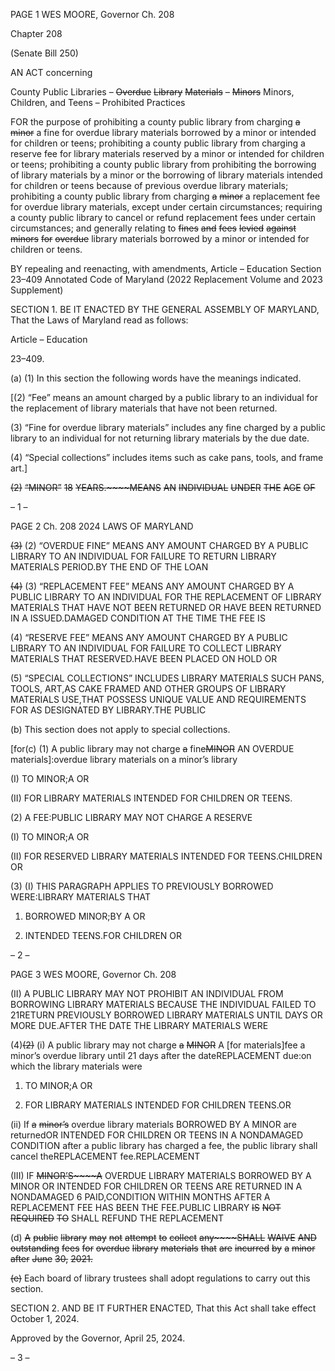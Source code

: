 PAGE 1
WES MOORE, Governor Ch. 208

Chapter 208

(Senate Bill 250)

AN ACT concerning

County Public Libraries – ~~Overdue~~ ~~Library~~ ~~Materials~~ ~~–~~ ~~Minors~~ Minors,
Children, and Teens – Prohibited Practices

FOR the purpose of prohibiting a county public library from charging ~~a~~ ~~minor~~ a fine for
overdue library materials borrowed by a minor or intended for children or teens;
prohibiting a county public library from charging a reserve fee for library materials
reserved by a minor or intended for children or teens; prohibiting a county public
library from prohibiting the borrowing of library materials by a minor or the
borrowing of library materials intended for children or teens because of previous
overdue library materials; prohibiting a county public library from charging ~~a~~ ~~minor~~
a replacement fee for overdue library materials, except under certain circumstances;
requiring a county public library to cancel or refund replacement fees under certain
circumstances; and generally relating to ~~fines~~ ~~and~~ ~~fees~~ ~~levied~~ ~~against~~ ~~minors~~ ~~for~~
~~overdue~~ library materials borrowed by a minor or intended for children or teens.

BY repealing and reenacting, with amendments,
Article – Education
Section 23–409
Annotated Code of Maryland
(2022 Replacement Volume and 2023 Supplement)

SECTION 1. BE IT ENACTED BY THE GENERAL ASSEMBLY OF MARYLAND,
That the Laws of Maryland read as follows:

Article – Education

23–409.

(a) (1) In this section the following words have the meanings indicated.

[(2) “Fee” means an amount charged by a public library to an individual for
the replacement of library materials that have not been returned.

(3) “Fine for overdue library materials” includes any fine charged by a
public library to an individual for not returning library materials by the due date.

(4) “Special collections” includes items such as cake pans, tools, and frame
art.]

~~(2)~~ ~~“MINOR”~~ ~~18~~ ~~YEARS.~~~~MEANS~~ ~~AN~~ ~~INDIVIDUAL~~ ~~UNDER~~ ~~THE~~ ~~AGE~~ ~~OF~~

– 1 –

PAGE 2
Ch. 208 2024 LAWS OF MARYLAND

~~(3)~~ (2) “OVERDUE FINE” MEANS ANY AMOUNT CHARGED BY A
PUBLIC LIBRARY TO AN INDIVIDUAL FOR FAILURE TO RETURN LIBRARY MATERIALS
PERIOD.BY THE END OF THE LOAN

~~(4)~~ (3) “REPLACEMENT FEE” MEANS ANY AMOUNT CHARGED BY A
PUBLIC LIBRARY TO AN INDIVIDUAL FOR THE REPLACEMENT OF LIBRARY
MATERIALS THAT HAVE NOT BEEN RETURNED OR HAVE BEEN RETURNED IN A
ISSUED.DAMAGED CONDITION AT THE TIME THE FEE IS

(4) “RESERVE FEE” MEANS ANY AMOUNT CHARGED BY A PUBLIC
LIBRARY TO AN INDIVIDUAL FOR FAILURE TO COLLECT LIBRARY MATERIALS THAT
RESERVED.HAVE BEEN PLACED ON HOLD OR

(5) “SPECIAL COLLECTIONS” INCLUDES LIBRARY MATERIALS SUCH
PANS, TOOLS, ART,AS CAKE FRAMED AND OTHER GROUPS OF LIBRARY MATERIALS
USE,THAT POSSESS UNIQUE VALUE AND REQUIREMENTS FOR AS DESIGNATED BY
LIBRARY.THE PUBLIC

(b) This section does not apply to special collections.

[for(c) (1) A public library may not charge ~~a~~ fine~~MINOR~~ AN OVERDUE
materials]:overdue library materials on a minor’s library

(I) TO MINOR;A OR

(II) FOR LIBRARY MATERIALS INTENDED FOR CHILDREN OR
TEENS.

(2) A FEE:PUBLIC LIBRARY MAY NOT CHARGE A RESERVE

(I) TO MINOR;A OR

(II) FOR RESERVED LIBRARY MATERIALS INTENDED FOR
TEENS.CHILDREN OR

(3) (I) THIS PARAGRAPH APPLIES TO PREVIOUSLY BORROWED
WERE:LIBRARY MATERIALS THAT

1. BORROWED MINOR;BY A OR

2. INTENDED TEENS.FOR CHILDREN OR

– 2 –

PAGE 3
WES MOORE, Governor Ch. 208

(II) A PUBLIC LIBRARY MAY NOT PROHIBIT AN INDIVIDUAL
FROM BORROWING LIBRARY MATERIALS BECAUSE THE INDIVIDUAL FAILED TO
21RETURN PREVIOUSLY BORROWED LIBRARY MATERIALS UNTIL DAYS OR MORE
DUE.AFTER THE DATE THE LIBRARY MATERIALS WERE

(4)~~(2)~~ (i) A public library may not charge ~~a~~ ~~MINOR~~ A
[for materials]fee a minor’s overdue library until 21 days after the dateREPLACEMENT
due:on which the library materials were

1. TO MINOR;A OR

2. FOR LIBRARY MATERIALS INTENDED FOR CHILDREN
TEENS.OR

(ii) If ~~a~~ ~~minor’s~~ overdue library materials BORROWED BY A MINOR
are returnedOR INTENDED FOR CHILDREN OR TEENS IN A NONDAMAGED CONDITION
after a public library has charged a fee, the public library shall cancel theREPLACEMENT
fee.REPLACEMENT

(III) IF ~~MINOR’S~~~~A~~ OVERDUE LIBRARY MATERIALS BORROWED BY
A MINOR OR INTENDED FOR CHILDREN OR TEENS ARE RETURNED IN A NONDAMAGED
6 PAID,CONDITION WITHIN MONTHS AFTER A REPLACEMENT FEE HAS BEEN THE
FEE.PUBLIC LIBRARY ~~IS~~ ~~NOT~~ ~~REQUIRED~~ ~~TO~~ SHALL REFUND THE REPLACEMENT

(d) ~~A~~ ~~public~~ ~~library~~ ~~may~~ ~~not~~ ~~attempt~~ ~~to~~ ~~collect~~ ~~any~~~~SHALL~~ ~~WAIVE~~ ~~AND~~
~~outstanding~~ ~~fees~~ ~~for~~ ~~overdue~~ ~~library~~ ~~materials~~ ~~that~~ ~~are~~ ~~incurred~~ ~~by~~ ~~a~~ ~~minor~~ ~~after~~ ~~June~~ ~~30,~~
~~2021.~~

~~(e)~~ Each board of library trustees shall adopt regulations to carry out this section.

SECTION 2. AND BE IT FURTHER ENACTED, That this Act shall take effect
October 1, 2024.

Approved by the Governor, April 25, 2024.

– 3 –